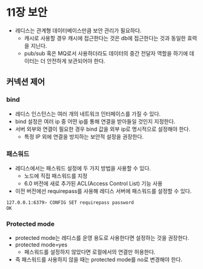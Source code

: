 # 11장 보안
- 레디스는 관계형 데이터베이스만큼 보안 관리가 필요하다.
    - 캐시로 사용할 경우 캐시에 접근한다는 것은 db에 접근한다는 것과 동일한 효력을 지닌다.
    - pub/sub 혹은 MQ로서 사용하더라도 데이터의 중간 전달자 역할을 하기에 데이터는 더 안전하게 보관되어야 한다.

## 커넥션 제어

### bind

- 레디스 인스턴스는 여러 개의 네트워크 인터페이스를 가질 수 있다.
- bind 설정은 여러 ip 중 어떤 ip를 통해 연결을 받아들일 것인지 지정한다.
- 서버 외부와 연결이 필요한 경우 bind 값을 외부 ip로 명시적으로 설정해야 한다.
    - 특정 IP 외에 연결을 방지하는 보안적 설정을 권장한다.

### 패스워드

- 레디스에서는 패스워드 설정에 두 가지 방법을 사용할 수 있다.
    - 노드에 직접 패스워드를 지정
    - 6.0 버전에 새로 추가된 ACL(Access Control List) 기능 사용
- 이전 버전에선 requirepass를 사용해 레디스 서버에 패스워드를 설정할 수 있다.

```bash
127.0.0.1:6379> CONFIG SET requirepass password
OK
```

### Protected mode

- protected mode는 레디스를 운영 용도로 사용한다면 설정하는 것을 권장한다.
- protected mode=yes
    - 패스워드를 설정하지 않았다면 로컬에서의 연결만 허용한다.
- 즉 패스워드를 사용하지 않을 때는 protected mode를 no로 변경해야 한다.

